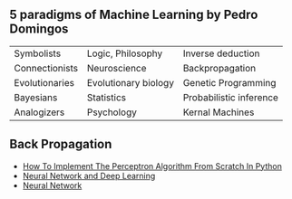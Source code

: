 ## 5 paradigms of Machine Learning by Pedro Domingos

|                 |                      |                          |
| -----------     | -----------          | --------------           |
| Symbolists      | Logic, Philosophy    | Inverse deduction        | 
| Connectionists  | Neuroscience         | Backpropagation          | 
| Evolutionaries  | Evolutionary biology | Genetic Programming      | 
| Bayesians       | Statistics           | Probabilistic inference  |   
| Analogizers     | Psychology           | Kernal Machines          | 


## Back Propagation

- [How To Implement The Perceptron Algorithm From Scratch In Python](https://machinelearningmastery.com/implement-perceptron-algorithm-scratch-python/)
- [Neural Network and Deep Learning](http://neuralnetworksanddeeplearning.com/index.html)
- [Neural Network](http://colah.github.io)
